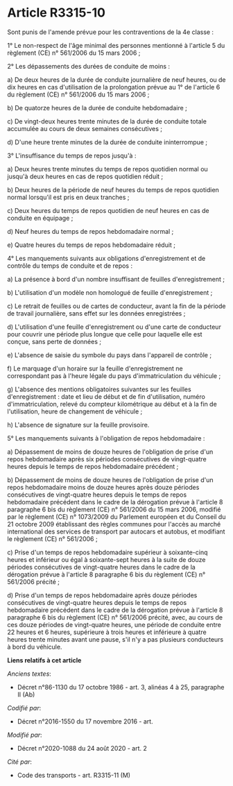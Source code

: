 # Article R3315-10

Sont punis de l'amende prévue pour les contraventions de la 4e classe :

1° Le non-respect de l'âge minimal des personnes mentionné à l'article 5 du règlement (CE) n° 561/2006 du 15 mars 2006 ;

2° Les dépassements des durées de conduite de moins :

a) De deux heures de la durée de conduite journalière de neuf heures, ou de dix heures en cas d'utilisation de la
prolongation prévue au 1° de l'article 6 du règlement (CE) n° 561/2006 du 15 mars 2006 ;

b) De quatorze heures de la durée de conduite hebdomadaire ;

c) De vingt-deux heures trente minutes de la durée de conduite totale accumulée au cours de deux semaines consécutives ;

d) D'une heure trente minutes de la durée de conduite ininterrompue ;

3° L'insuffisance du temps de repos jusqu'à :

a) Deux heures trente minutes du temps de repos quotidien normal ou jusqu'à deux heures en cas de repos quotidien réduit ;

b) Deux heures de la période de neuf heures du temps de repos quotidien normal lorsqu'il est pris en deux tranches ;

c) Deux heures du temps de repos quotidien de neuf heures en cas de conduite en équipage ;

d) Neuf heures du temps de repos hebdomadaire normal ;

e) Quatre heures du temps de repos hebdomadaire réduit ;

4° Les manquements suivants aux obligations d'enregistrement et de contrôle du temps de conduite et de repos :

a) La présence à bord d'un nombre insuffisant de feuilles d'enregistrement ;

b) L'utilisation d'un modèle non homologué de feuille d'enregistrement ;

c) Le retrait de feuilles ou de cartes de conducteur, avant la fin de la période de travail journalière, sans effet sur les
données enregistrées ;

d) L'utilisation d'une feuille d'enregistrement ou d'une carte de conducteur pour couvrir une période plus longue que celle
pour laquelle elle est conçue, sans perte de données ;

e) L'absence de saisie du symbole du pays dans l'appareil de contrôle ;

f) Le marquage d'un horaire sur la feuille d'enregistrement ne correspondant pas à l'heure légale du pays d'immatriculation
du véhicule ;

g) L'absence des mentions obligatoires suivantes sur les feuilles d'enregistrement : date et lieu de début et de fin
d'utilisation, numéro d'immatriculation, relevé du compteur kilométrique au début et à la fin de l'utilisation, heure de
changement de véhicule ;

h) L'absence de signature sur la feuille provisoire.

5° Les manquements suivants à l'obligation de repos hebdomadaire :

a) Dépassement de moins de douze heures de l'obligation de prise d'un repos hebdomadaire après six périodes consécutives de
vingt-quatre heures depuis le temps de repos hebdomadaire précédent ;

b) Dépassement de moins de douze heures de l'obligation de prise d'un repos hebdomadaire moins de douze heures après douze
périodes consécutives de vingt-quatre heures depuis le temps de repos hebdomadaire précédent dans le cadre de la dérogation
prévue à l'article 8 paragraphe 6 bis du règlement (CE) n° 561/2006 du 15 mars 2006, modifié par le règlement (CE) n°
1073/2009 du Parlement européen et du Conseil du 21 octobre 2009 établissant des règles communes pour l'accès au marché
international des services de transport par autocars et autobus, et modifiant le règlement (CE) n° 561/2006 ;

c) Prise d'un temps de repos hebdomadaire supérieur à soixante-cinq heures et inférieur ou égal à soixante-sept heures à la
suite de douze périodes consécutives de vingt-quatre heures dans le cadre de la dérogation prévue à l'article 8 paragraphe 6
bis du règlement (CE) n° 561/2006 précité ;

d) Prise d'un temps de repos hebdomadaire après douze périodes consécutives de vingt-quatre heures depuis le temps de repos
hebdomadaire précédent dans le cadre de la dérogation prévue à l'article 8 paragraphe 6 bis du règlement (CE) n° 561/2006
précité, avec, au cours de ces douze périodes de vingt-quatre heures, une période de conduite entre 22 heures et 6 heures,
supérieure à trois heures et inférieure à quatre heures trente minutes avant une pause, s'il n'y a pas plusieurs conducteurs
à bord du véhicule.

**Liens relatifs à cet article**

_Anciens textes_:

  - Décret n°86-1130 du 17 octobre 1986 - art. 3, alinéas 4 à 25, paragraphe II  (Ab)

_Codifié par_:

  - Décret n°2016-1550 du 17 novembre 2016 - art.

_Modifié par_:

  - Décret n°2020-1088 du 24 août 2020 - art. 2

_Cité par_:

  - Code des transports - art. R3315-11 (M)
